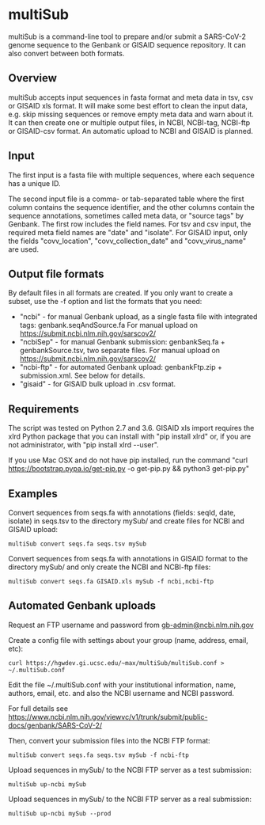 # multiSub

multiSub is a command-line tool to prepare and/or submit a SARS-CoV-2 genome
sequence to the Genbank or GISAID sequence repository. It can also convert between
both formats.

## Overview

multiSub accepts input sequences in fasta format and meta data in tsv, csv or GISAID xls format.
It will make some best effort to clean the input data, e.g. skip missing sequences
or remove empty meta data and warn about it. It can then create one or multiple output files, 
in NCBI, NCBI-tag, NCBI-ftp or GISAID-csv format. An automatic upload to NCBI and GISAID is
planned.

## Input 
The first input is a fasta file with multiple sequences, where each sequence has
a unique ID.

The second input file is a comma- or tab-separated table where the
first column contains the sequence identifier, and the other columns contain
the sequence annotations, sometimes called meta data, or "source tags" by
Genbank. The first row includes the field names. 
For tsv and csv input, the required meta field names are "date" and "isolate".
For GISAID input, only the fields "covv_location", "covv_collection_date" and 
"covv_virus_name" are used.

## Output file formats

By default files in all formats are created. If you only want to create a subset, use the -f option and list the
formats that you need:

- "ncbi" - for manual Genbank upload, as a single fasta file with integrated tags: genbank.seqAndSource.fa
  For manual upload on https://submit.ncbi.nlm.nih.gov/sarscov2/
- "ncbiSep" - for manual Genbank submission: genbankSeq.fa + genbankSource.tsv, two separate files.
  For manual upload on https://submit.ncbi.nlm.nih.gov/sarscov2/
- "ncbi-ftp" - for automated Genbank upload: genbankFtp.zip + submission.xml. See below for details.
- "gisaid" - for GISAID bulk upload in .csv format.

## Requirements

The script was tested on Python 2.7 and 3.6. GISAID xls import requires the xlrd Python package that you can install with
"pip install xlrd" or, if you are not administrator, with "pip install xlrd --user". 

If you use Mac OSX and do not have pip installed, run the command "curl https://bootstrap.pypa.io/get-pip.py -o get-pip.py && python3 get-pip.py"

## Examples

Convert sequences from seqs.fa with annotations (fields: seqId, date, isolate) in seqs.tsv to 
the directory mySub/ and create files for NCBI and GISAID upload:

    multiSub convert seqs.fa seqs.tsv mySub

Convert sequences from seqs.fa with annotations in GISAID format to the directory mySub/ and only create the NCBI and NCBI-ftp files:

    multiSub convert seqs.fa GISAID.xls mySub -f ncbi,ncbi-ftp

## Automated Genbank uploads

Request an FTP username and password from gb-admin@ncbi.nlm.nih.gov

Create a config file with settings about your group (name, address, email, etc):

    curl https://hgwdev.gi.ucsc.edu/~max/multiSub/multiSub.conf > ~/.multiSub.conf 

Edit the file ~/.multiSub.conf with your institutional information, name,
authors, email, etc. and also the NCBI username and NCBI password.

For full details see https://www.ncbi.nlm.nih.gov/viewvc/v1/trunk/submit/public-docs/genbank/SARS-CoV-2/ 

Then, convert your submission files into the NCBI FTP format:

    multiSub convert seqs.fa seqs.tsv mySub -f ncbi-ftp

Upload sequences in mySub/ to the NCBI FTP server as a test submission:

    multiSub up-ncbi mySub
    
Upload sequences in mySub/ to the NCBI FTP server as a real submission:

    multiSub up-ncbi mySub --prod
    
